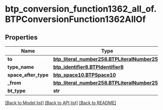 # btp_conversion_function1362_all_of.BTPConversionFunction1362AllOf

## Properties
Name | Type | Description | Notes
------------ | ------------- | ------------- | -------------
**to** | [**btp_literal_number258.BTPLiteralNumber258**](BTPLiteralNumber258.md) |  | [optional] 
**type_name** | [**btp_identifier8.BTPIdentifier8**](BTPIdentifier8.md) |  | [optional] 
**space_after_type** | [**btp_space10.BTPSpace10**](BTPSpace10.md) |  | [optional] 
**_from** | [**btp_literal_number258.BTPLiteralNumber258**](BTPLiteralNumber258.md) |  | [optional] 
**bt_type** | **str** |  | [optional] 

[[Back to Model list]](../README.md#documentation-for-models) [[Back to API list]](../README.md#documentation-for-api-endpoints) [[Back to README]](../README.md)


